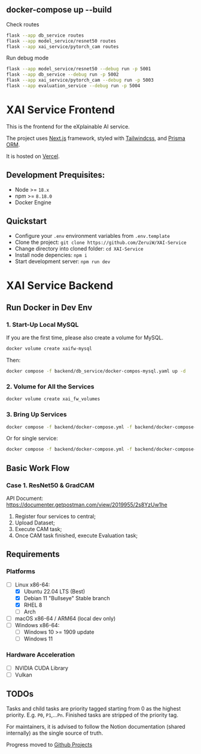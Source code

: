 ## docker-compose up --build

Check routes

```bash
flask --app db_service routes
flask --app model_service/resnet50 routes
flask --app xai_service/pytorch_cam routes

```

Run debug mode

```bash
flask --app model_service/resnet50 --debug run -p 5001
flask --app db_service --debug run -p 5002
flask --app xai_service/pytorch_cam --debug run -p 5003
flask --app evaluation_service --debug run -p 5004
```

# XAI Service Frontend

This is the frontend for the eXplainable AI service.

The project uses [Next.js](https://nextjs.org) framework, styled with [Tailwindcss](https://tailwindcss.com), and [Prisma ORM](https://prisma.io).

It is hosted on [Vercel](https://vercel.com).

## Development Prequisites:

-   Node >= `18.x`
-   npm >= `8.18.0`
-   Docker Engine

## Quickstart

-   Configure your `.env` environment variables from `.env.template`
-   Clone the project: `git clone https://github.com/ZeruiW/XAI-Service`
-   Change directory into cloned folder: `cd XAI-Service`
-   Install node depencies: `npm i`
-   Start development server: `npm run dev`

# XAI Service Backend

## Run Docker in Dev Env

### 1. Start-Up Local MySQL

If you are the first time, please also create a volume for MySQL.

``` bash
docker volume create xaifw-mysql
```

Then:

``` bash
docker compose -f backend/db_service/docker-compos-mysql.yaml up -d
```

### 2. Volume for All the Services

``` bash
docker volume create xai_fw_volumes
```

### 3. Bring Up Services

```bash
docker compose -f backend/docker-compose.yml -f backend/docker-compose-dev.yml up --build
```

Or for single service:

```bash
docker compose -f backend/docker-compose.yml -f backend/docker-compose-dev.yml up [service_name] --build
```



## Basic Work Flow

### Case 1. ResNet50 & GradCAM

API Document: https://documenter.getpostman.com/view/2019955/2s8YzUw1he

1. Register four services to central;
2. Upload Dataset;
3. Execute CAM task;
4. Once CAM task finished, execute Evaluation task;





## Requirements

### Platforms

-   [ ] Linux x86-64:
    -   [x] Ubuntu 22.04 LTS (Best)
    -   [x] Debian 11 "Bullseye" Stable branch
    -   [x] RHEL 8
    -   [ ] Arch
-   [ ] macOS x86-64 / ARM64 (local dev only)
-   [ ] Windows x86-64:
    -   [ ] Windows 10 >= 1909 update
    -   [ ] Windows 11

### Hardware Acceleration

-   [ ] NVIDIA CUDA Library
-   [ ] Vulkan

## TODOs

Tasks and child tasks are priority tagged starting from 0 as the highest priority. E.g. `P0`, `P1`,...`Pn`. Finished tasks are stripped of the priority tag.

For maintainers, it is advised to follow the Notion documentation (shared internally) as the single source of truth.

Progress moved to [Github Projects](https://github.com/users/ZeruiW/projects/4)
